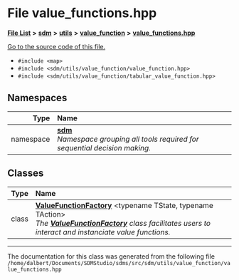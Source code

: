 
<NavBar active_item_id="2"/>

# File value\_functions.hpp


[**File List**](files.md) **>** [**sdm**](dir_ae1b8d8c3d2627954ba53c22978558f0.md) **>** [**utils**](dir_d5f9b32a4b7e3085fe36bb5e85e812de.md) **>** [**value\_function**](dir_9190e49f25bb1396e1fb4a6f0beec9b4.md) **>** [**value\_functions.hpp**](value__functions_8hpp.md)

[Go to the source code of this file.](value__functions_8hpp_source.md)



* `#include <map>`
* `#include <sdm/utils/value_function/value_function.hpp>`
* `#include <sdm/utils/value_function/tabular_value_function.hpp>`









## Namespaces

| Type | Name |
| ---: | :--- |
| namespace | [**sdm**](namespacesdm.md) <br>_Namespace grouping all tools required for sequential decision making._  |

## Classes

| Type | Name |
| ---: | :--- |
| class | [**ValueFunctionFactory**](classsdm_1_1ValueFunctionFactory.md) &lt;typename TState, typename TAction&gt;<br>_The_ [_**ValueFunctionFactory**_](classsdm_1_1ValueFunctionFactory.md) _class facilitates users to interact and instanciate value functions._ |














------------------------------
The documentation for this class was generated from the following file `/home/dalbert/Documents/SDMStudio/sdms/src/sdm/utils/value_function/value_functions.hpp`